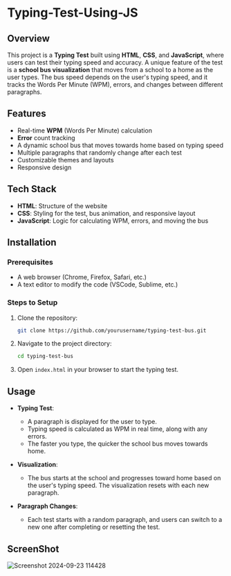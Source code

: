 # Typing-Test-Using-JS
## Overview
This project is a **Typing Test** built using **HTML**, **CSS**, and **JavaScript**, where users can test their typing speed and accuracy. A unique feature of the test is a **school bus visualization** that moves from a school to a home as the user types. The bus speed depends on the user's typing speed, and it tracks the Words Per Minute (WPM), errors, and changes between different paragraphs.

## Features
- Real-time **WPM** (Words Per Minute) calculation
- **Error** count tracking
- A dynamic school bus that moves towards home based on typing speed
- Multiple paragraphs that randomly change after each test
- Customizable themes and layouts
- Responsive design

## Tech Stack
- **HTML**: Structure of the website
- **CSS**: Styling for the test, bus animation, and responsive layout
- **JavaScript**: Logic for calculating WPM, errors, and moving the bus

## Installation
### Prerequisites
- A web browser (Chrome, Firefox, Safari, etc.)
- A text editor to modify the code (VSCode, Sublime, etc.)

### Steps to Setup
1. Clone the repository:
    ```bash
    git clone https://github.com/yourusername/typing-test-bus.git
    ```

2. Navigate to the project directory:
    ```bash
    cd typing-test-bus
    ```

3. Open `index.html` in your browser to start the typing test.

## Usage
- **Typing Test**: 
    - A paragraph is displayed for the user to type.
    - Typing speed is calculated as WPM in real time, along with any errors.
    - The faster you type, the quicker the school bus moves towards home.

- **Visualization**: 
    - The bus starts at the school and progresses toward home based on the user's typing speed. The visualization resets with each new paragraph.

- **Paragraph Changes**: 
    - Each test starts with a random paragraph, and users can switch to a new one after completing or resetting the test.

## ScreenShot

![Screenshot 2024-09-23 114428](https://github.com/user-attachments/assets/90f4f14d-78e6-46cd-a6d4-a5643e275085)

